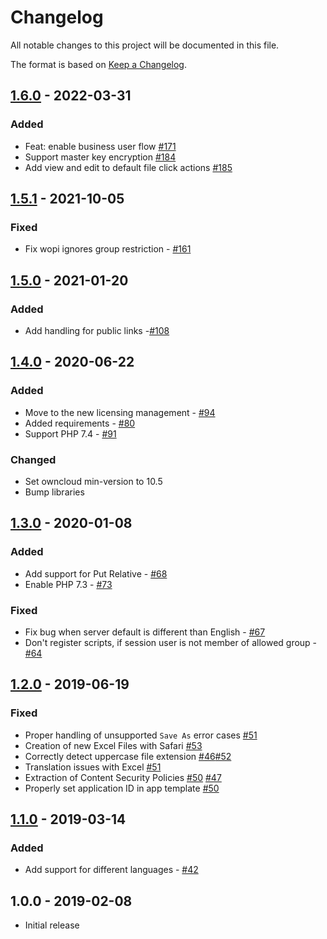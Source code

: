 # Changelog

All notable changes to this project will be documented in this file.

The format is based on [Keep a Changelog](http://keepachangelog.com/en/1.0.0/).

## [1.6.0] - 2022-03-31

### Added

- Feat: enable business user flow [#171](https://github.com/owncloud/wopi/pull/171)
- Support master key encryption [#184](https://github.com/owncloud/wopi/pull/184])
- Add view and edit to default file click actions [#185](https://github.com/owncloud/wopi/pull/185)


## [1.5.1] - 2021-10-05

### Fixed

- Fix wopi ignores group restriction - [#161](https://github.com/owncloud/wopi/pull/161)


## [1.5.0] - 2021-01-20

### Added

- Add handling for public links -[#108](https://github.com/owncloud/wopi/issues/108)

## [1.4.0] - 2020-06-22

### Added

- Move to the new licensing management - [#94](https://github.com/owncloud/wopi/issues/94)
- Added requirements - [#80](https://github.com/owncloud/wopi/issues/80)
- Support PHP 7.4 - [#91](https://github.com/owncloud/wopi/issues/91)

### Changed

- Set owncloud min-version to 10.5
- Bump libraries

## [1.3.0] - 2020-01-08

### Added

- Add support for Put Relative - [#68](https://github.com/owncloud/wopi/issues/68)
- Enable PHP 7.3 - [#73](https://github.com/owncloud/wopi/issues/73)

### Fixed

- Fix bug when server default is different than English - [#67](https://github.com/owncloud/wopi/issues/67)
- Don't register scripts, if session user is not member of allowed group - [#64](https://github.com/owncloud/wopi/issues/64)

## [1.2.0] - 2019-06-19

### Fixed

- Proper handling of unsupported `Save As` error cases [#51](https://github.com/owncloud/wopi/pull/51)
- Creation of new Excel Files with Safari [#53](https://github.com/owncloud/wopi/pull/53)
- Correctly detect uppercase file extension [#46](https://github.com/owncloud/wopi/issues/46)[#52](https://github.com/owncloud/wopi/pull/52)
- Translation issues with Excel [#51](https://github.com/owncloud/wopi/pull/51)
- Extraction of Content Security Policies [#50](https://github.com/owncloud/wopi/pull/50) [#47](https://github.com/owncloud/wopi/issues/47)
- Properly set application ID in app template [#50](https://github.com/owncloud/wopi/pull/50)

## [1.1.0] - 2019-03-14

### Added

- Add support for different languages - [#42](https://github.com/owncloud/wopi/issues/42)

## 1.0.0 - 2019-02-08

- Initial release

[Unreleased]: https://github.com/owncloud/wopi/compare/v1.6.0..master
[1.6.0]: https://github.com/owncloud/wopi/compare/v1.5.1..v1.6.0
[1.5.1]: https://github.com/owncloud/wopi/compare/v1.5.0..v1.5.1
[1.5.0]: https://github.com/owncloud/wopi/compare/v1.4.0..v1.5.0
[1.4.0]: https://github.com/owncloud/wopi/compare/v1.3.0..v1.4.0
[1.3.0]: https://github.com/owncloud/wopi/compare/v1.2.0..v1.3.0
[1.2.0]: https://github.com/owncloud/wopi/compare/v1.1.0..v1.2.0
[1.1.0]: https://github.com/owncloud/wopi/compare/v1.0.0..v1.1.0
